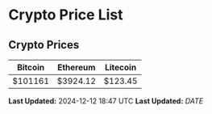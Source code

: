 # Crypto Price List

## Crypto Prices
| Bitcoin | Ethereum | Litecoin |
| ------- | -------- | -------- |
| $101161 | $3924.12 | $123.45 |
**Last Updated:** 2024-12-12 18:47 UTC
**Last Updated:** $DATE$
